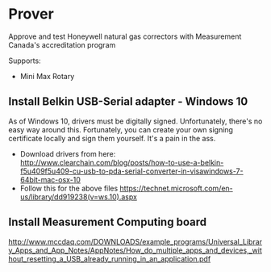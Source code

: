 # Prover
Approve and test Honeywell natural gas correctors with Measurement Canada's accreditation program

Supports:
* Mini Max Rotary

## Install Belkin USB-Serial adapter - Windows 10
As of Windows 10, drivers must be digitally signed. Unfortunately, there's no easy way around this.
Fortunately, you can create your own signing certificate locally and sign them yourself. It's a pain in the ass.

* Download drivers from here: http://www.clearchain.com/blog/posts/how-to-use-a-belkin-f5u409f5u409-cu-usb-to-pda-serial-converter-in-visawindows-7-64bit-mac-osx-10
* Follow this for the above files https://technet.microsoft.com/en-us/library/dd919238(v=ws.10).aspx

## Install Measurement Computing board

http://www.mccdaq.com/DOWNLOADS/example_programs/Universal_Library_Apps_and_App_Notes/AppNotes/How_do_multiple_apps_and_devices,_without_resetting_a_USB_already_running_in_an_application.pdf
